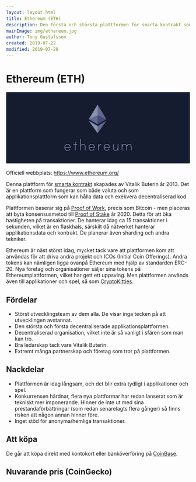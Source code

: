 ```yaml
---
layout: layout.html
title: Ethereum (ETH)
description: Den första och största plattformen för smarta kontrakt som skapades av Vitalik Buterin år 2013.
mainImage: img/ethereum.jpg
author: Tony Gustafsson
created: 2019-07-22
modified: 2019-07-28
---
```


# Ethereum (ETH)

![Ethereum](../img/ethereum.jpg 'Ethereum')

Officiell webbplats: https://www.ethereum.org/

Denna plattform för [smarta kontrakt](/tekniker/smarta-kontrakt.html) skapades av Vitalik Buterin år 2013. Det är en plattform som fungerar som både valuta och som applikationsplattform som kan hålla data och exekvera decentraliserad kod.

Plattformen baserar sig på [Proof of Work](/tekniker/proof-of-work.html), precis som Bitcoin - men placeras att byta konsensusmetod till [Proof of Stake](/tekniker/proof-of-stake.html) år 2020. Detta för att öka hastigheten på transaktioner. De hanterar idag ca 15 transaktioner i sekunden, vilket är en flaskhals, särskilt då nätverket hanterar applikationsdata och kontrakt. De planerar även sharding och andra tekniker.

Ethereum är näst störst idag, mycket tack vare att plattformen kom att användas för att driva andra projekt och ICOs (Initial Coin Offerings). Andra tokens kan nämligen ligga ovanpå Ethereum med hjälp av standarden ERC-20. Nya företag och organisationer säljer sina tokens på Ethereumplattformen, vilket har gett ett uppsving. Men plattformen används även till applikationer och spel, så som [CryptoKitties](https://www.cryptokitties.co/).

## Fördelar

-   Störst utvecklingsteam av dem alla. De visar inga tecken på att utvecklingen avstannat.
-   Den största och första decentraliserade applikationsplattformen.
-   Decentraliserad organisation, vilket inte är så vanligt i sfären som man kan tro.
-   Bra ledarskap tack vare Vitalik Buterin.
-   Extremt många partnerskap och företag som tror på plattformen.

## Nackdelar

-   Plattformen är idag långsam, och det blir extra tydligt i applikationer och spel.
-   Konkurrensen hårdnar, flera nya plattformar har redan lanserat som är tekniskt mer imponerande. Hinner de inte ut med sina prestandaförbättringar (som redan senarelagts flera gånger) så finns risken att någon annan hinner före.
-   Inget stöd för anonyma/hemliga transaktioner.

## Att köpa

De går att köpa direkt med kontokort eller banköverföring på [CoinBase](https://www.coinbase.com/).

## Nuvarande pris (CoinGecko)

<script src="https://widgets.coingecko.com/coingecko-coin-ticker-widget.js"></script>

<coingecko-coin-ticker-widget currency="sek" coin-id="ethereum" locale="en"></coingecko-coin-ticker-widget>
